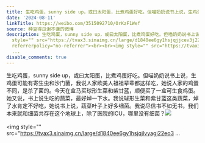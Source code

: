 ```yaml
---
title: 生吃鸡蛋，sunny side up，或曰太阳蛋，比煮鸡蛋好吃。但喵奶奶说书上说，生鸡蛋可能有寄生虫和沙门菌，我说人家欧美人祖祖辈辈都这样吃，她说人家的鸡蛋不同，...
date: '2024-08-11'
linkTitle: https://weibo.com/3515092710/OrKzF1Wef
source: 种豆得瓜谢不谦的微博
description: 生吃鸡蛋，sunny side up，或曰太阳蛋，比煮鸡蛋好吃。但喵奶奶说书上说，生鸡蛋可能有寄生虫和沙门菌，我说人家欧美人祖祖辈辈都这样吃，她说人家的鸡蛋不同，是杀了菌的。今天在盒马买球形生菜和紫甘蓝，顺便买了一盒可生食鸡蛋。她又说，书上说生吃的蔬菜，最好焯一下水。我说球形生菜和紫甘蓝这类蔬菜，焯了水肯定不好吃，她说书上说，蔬菜叶子上好多细菌。我说尽信书不如无书，我们本来就和细菌共存在这个地球上，除了医院的ICU，哪里没有细菌？<img
  style="" src="https://tvax3.sinaimg.cn/large/d1840ee6gy1hsjqjjcev3j22eo37kkjm.jpg"
  referrerpolicy="no-referrer"><br><br><img style="" src="https://tvax3.sinaimg.cn/large/d1840ee6gy1hsjqjlvyagj22eo3
  ...
disable_comments: true
---
```

生吃鸡蛋，sunny side up，或曰太阳蛋，比煮鸡蛋好吃。但喵奶奶说书上说，生鸡蛋可能有寄生虫和沙门菌，我说人家欧美人祖祖辈辈都这样吃，她说人家的鸡蛋不同，是杀了菌的。今天在盒马买球形生菜和紫甘蓝，顺便买了一盒可生食鸡蛋。她又说，书上说生吃的蔬菜，最好焯一下水。我说球形生菜和紫甘蓝这类蔬菜，焯了水肯定不好吃，她说书上说，蔬菜叶子上好多细菌。我说尽信书不如无书，我们本来就和细菌共存在这个地球上，除了医院的ICU，哪里没有细菌？<img style="" src="https://tvax3.sinaimg.cn/large/d1840ee6gy1hsjqjjcev3j22eo37kkjm.jpg" referrerpolicy="no-referrer"><br><br><img style="" src="https://tvax3.sinaimg.cn/large/d1840ee6gy1hsjqjlvyagj22eo3 ...